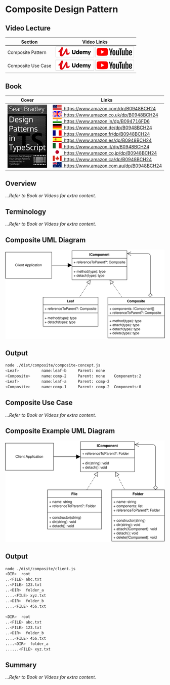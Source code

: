 # Composite Design Pattern

## Video Lecture

| Section            | Video Links                                                                                                                                                                                                            |
| ------------------ | ---------------------------------------------------------------------------------------------------------------------------------------------------------------------------------------------------------------------- |
| Composite Pattern  | <a class="udemyVideoLink" href="https://www.udemy.com/course/design-patterns-typescript/learn/lecture/26900630/?referralCode=6384C079FB0A503DB9D9" target="_blank" title="Composite"><img src="../img/udemy_btn_sm.gif" alt="Composite"/></a>&nbsp;<a id="ytVideoLink" href="https://www.youtube.com/watch?v=kPBqsQBbRvA&list=PLKWUX7aMnlELvv8bXquIgxXYyHH5SFlaP" target="_blank" title="Composite Pattern"><img src="../img/yt_btn_sm.gif" alt="Composite Pattern"/></a>   |
| Composite Use Case | <a class="udemyVideoLink" href="https://www.udemy.com/course/design-patterns-typescript/learn/lecture/26900632/?referralCode=6384C079FB0A503DB9D9" target="_blank" title="Composite Use Case"><img src="../img/udemy_btn_sm.gif" alt="Composite Use Case"/></a>&nbsp;<a id="ytVideoLink" href="https://www.youtube.com/watch?v=1km6cxawCUg&list=PLKWUX7aMnlELvv8bXquIgxXYyHH5SFlaP" target="_blank" title="Composite Use Case"><img src="../img/yt_btn_sm.gif" alt="Composite Use Case"/></a> |

## Book 

Cover | Links
-|-
![Design Patterns In TypeScript (ASIN : B0948BCH24)](../img/dp_typescript_125.jpg) | &nbsp;<a href="https://www.amazon.com/dp/B0948BCH24"><img src="../img/flag_us.gif">&nbsp; https://www.amazon.com/dp/B0948BCH24</a><br/>&nbsp;<a href="https://www.amazon.co.uk/dp/B0948BCH24"><img src="../img/flag_uk.gif">&nbsp; https://www.amazon.co.uk/dp/B0948BCH24</a><br/>&nbsp;<a href="https://www.amazon.in/dp/B094716FD6"><img src="../img/flag_in.gif">&nbsp; https://www.amazon.in/dp/B094716FD6</a><br/>&nbsp;<a href="https://www.amazon.de/dp/B0948BCH24"><img src="../img/flag_de.gif">&nbsp; https://www.amazon.de/dp/B0948BCH24</a><br/>&nbsp;<a href="https://www.amazon.fr/dp/B0948BCH24"><img src="../img/flag_fr.gif">&nbsp; https://www.amazon.fr/dp/B0948BCH24</a><br/>&nbsp;<a href="https://www.amazon.es/dp/B0948BCH24"><img src="../img/flag_es.gif">&nbsp; https://www.amazon.es/dp/B0948BCH24</a><br/>&nbsp;<a href="https://www.amazon.it/dp/B0948BCH24"><img src="../img/flag_it.gif">&nbsp; https://www.amazon.it/dp/B0948BCH24</a><br/>&nbsp;<a href="https://www.amazon.co.jp/dp/B0948BCH24"><img src="../img/flag_jp.gif">&nbsp; https://www.amazon.co.jp/dp/B0948BCH24</a><br/>&nbsp;<a href="https://www.amazon.ca/dp/B0948BCH24"><img src="../img/flag_ca.gif">&nbsp; https://www.amazon.ca/dp/B0948BCH24</a><br/>&nbsp;<a href="https://www.amazon.com.au/dp/B0948BCH24"><img src="../img/flag_au.gif">&nbsp; https://www.amazon.com.au/dp/B0948BCH24</a>

## Overview

_...Refer to Book or Videos for extra content._

## Terminology

_...Refer to Book or Videos for extra content._

## Composite UML Diagram

![Composite Pattern UML Diagram](../img/composite_concept.svg)

## Output

```bash
node ./dist/composite/composite-concept.js
<Leaf>          name:leaf-b     Parent: none
<Composite>     name:comp-2     Parent: none    Components:2
<Leaf>          name:leaf-a     Parent: comp-2
<Composite>     name:comp-1     Parent: comp-2  Components:0
```

## Composite Use Case

_...Refer to Book or Videos for extra content._

## Composite Example UML Diagram

![Composite Pattern Use Case UML Diagram](../img/composite_example.svg)

## Output

```bash
node ./dist/composite/client.js
<DIR>  root
..<FILE> abc.txt
..<FILE> 123.txt
..<DIR>  folder_a
....<FILE> xyz.txt
..<DIR>  folder_b
....<FILE> 456.txt

<DIR>  root
..<FILE> abc.txt
..<FILE> 123.txt
..<DIR>  folder_b
....<FILE> 456.txt
....<DIR>  folder_a
......<FILE> xyz.txt
```

<!-- ## New Coding Concepts

### todo -->

## Summary

_...Refer to Book or Videos for extra content._

